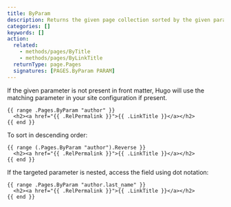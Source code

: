 ```yaml
---
title: ByParam
description: Returns the given page collection sorted by the given parameter in ascending order.
categories: []
keywords: []
action:
  related:
    - methods/pages/ByTitle
    - methods/pages/ByLinkTitle
  returnType: page.Pages
  signatures: [PAGES.ByParam PARAM]
---
```


If the given parameter is not present in front matter, Hugo will use the matching parameter in your site configuration if present.

```go-html-template
{{ range .Pages.ByParam "author" }}
  <h2><a href="{{ .RelPermalink }}">{{ .LinkTitle }}</a></h2>
{{ end }}
```

To sort in descending order:

```go-html-template
{{ range (.Pages.ByParam "author").Reverse }}
  <h2><a href="{{ .RelPermalink }}">{{ .LinkTitle }}</a></h2>
{{ end }}
```

If the targeted parameter is nested, access the field using dot notation:

```go-html-template
{{ range .Pages.ByParam "author.last_name" }}
  <h2><a href="{{ .RelPermalink }}">{{ .LinkTitle }}</a></h2>
{{ end }}
```
